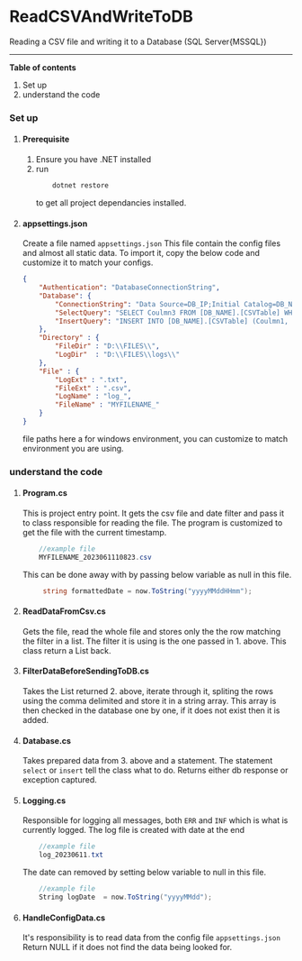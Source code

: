 # ReadCSVAndWriteToDB
Reading a CSV file and writing it to a Database (SQL Server{MSSQL})

---
**Table of contents**
1. Set up
2. understand the code

### Set up 
1. #### Prerequisite
    1. Ensure you have .NET installed
    1. run 
        ```c#
            dotnet restore
        ``` 
        to get all project dependancies installed.

2. #### appsettings.json
    Create a file named `appsettings.json`
    This file contain the config files and almost all static data.
    To import it, copy the below code and customize it to match your configs.

    ```json
    {
        "Authentication": "DatabaseConnectionString",
        "Database": {
            "ConnectionString": "Data Source=DB_IP;Initial Catalog=DB_NAME;User ID=DB_USER;Password=DB_PASSWORD",
            "SelectQuery": "SELECT Coulmn3 FROM [DB_NAME].[CSVTable] WHERE Coulmn3 = @value0",
            "InsertQuery": "INSERT INTO [DB_NAME].[CSVTable] (Coulmn1, Coulmn2, Coulmn3, Coulmn4, Coulmn5, Coulmn6) VALUES (@Value0,@Value1,@Value2,@Value3,@Value4,@Value5)"
        },
        "Directory" : {
            "FileDir" : "D:\\FILES\\",
            "LogDir"  : "D:\\FILES\\logs\\"
        },
        "File" : {
            "LogExt" : ".txt",
            "FileExt" : ".csv",
            "LogName" : "log_",
            "FileName" : "MYFILENAME_"
        }
    }
    ```
    file paths here a for windows environment, you can customize to match environment you are using.

### understand the code
1. #### Program.cs
    This is project entry point.
    It gets the csv file and date filter and pass it to class responsible for reading the file.
    The program is customized to get the file with the current timestamp.
    ```c#
        //example file
        MYFILENAME_2023061110823.csv
    ```
    This can be done away with by passing below variable as null in this file.
    ```c#
         string formattedDate = now.ToString("yyyyMMddHHmm");
    ```

1. #### ReadDataFromCsv.cs
    Gets the file, read the whole file and stores only the the row matching the filter in a list.
    The filter it is using is the one passed in 1. above.
    This class return a List back.

1. #### FilterDataBeforeSendingToDB.cs
    Takes the List returned 2. above, iterate through it, spliting the rows using the comma delimited and store it in a string array.
    This array is then checked in the database one by one, if it does not exist then it is added.

1. #### Database.cs
    Takes prepared data from 3. above and a statement.
    The statement `select` or `insert` tell the class what to do.
    Returns either db response or exception captured.

1. #### Logging.cs
    Responsible for logging all messages, both `ERR` and `INF` which is what is currently logged.
    The log file is created with date at the end
    ```c#
        //example file
        log_20230611.txt
    ```    
    The date can removed by setting below variable to null in this file.
    ```c#
        //example file
        String logDate  = now.ToString("yyyyMMdd");
    ```

1. #### HandleConfigData.cs
    It's responsibility is to read data from the config file `appsettings.json`
    Return NULL if it does not find the data being looked for.
